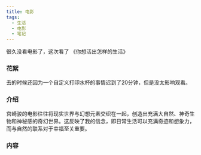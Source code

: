 ```yaml
---
title: 电影
tags:
  - 生活
  - 电影
  - 笔记
---
```

很久没看电影了，这次看了
《你想活出怎样的生活》
<!-- more -->
### 花絮
去的时候还因为一个自定义打印水杯的事情迟到了20分钟，但是没太影响观看。
### 介绍
宫崎骏的电影往往将现实世界与幻想元素交织在一起，创造出充满大自然、神奇生物和神秘感的奇幻世界。这反映了我的信念，即日常生活可以充满奇迹和想象力，而与自然的联系对于幸福至关重要。
### 内容
  